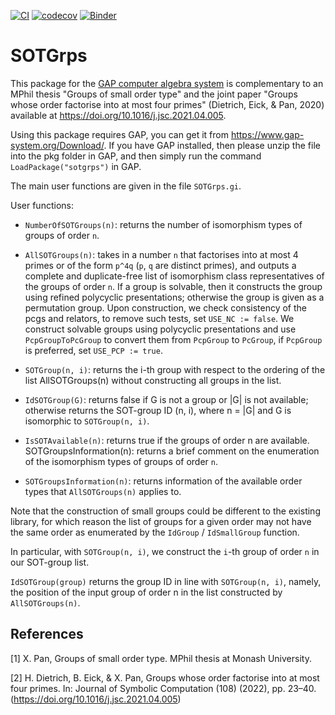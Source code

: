 [![CI](https://github.com/xpan-eileen/sotgrps/actions/workflows/CI.yml/badge.svg)](https://github.com/xpan-eileen/sotgrps/actions/workflows/CI.yml)
[![codecov](https://codecov.io/gh/xpan-eileen/sotgrps/branch/master/graph/badge.svg)](https://codecov.io/gh/xpan-eileen/sotgrps)
[![Binder](https://mybinder.org/badge_logo.svg)](https://mybinder.org/v2/gh/xpan-eileen/sotgrps_gap_pkg/HEAD)

# SOTGrps

This package for the [GAP computer algebra system](https://www.gap-system.org)
is complementary to an MPhil thesis "Groups of small order type" and the
joint paper "Groups whose order factorise into at most four primes"
(Dietrich, Eick, & Pan, 2020) available at
https://doi.org/10.1016/j.jsc.2021.04.005.

Using this package requires GAP, you can get it from
<https://www.gap-system.org/Download/>. If you have GAP installed, then
please unzip the file into the pkg folder in GAP, and then simply run
the command `LoadPackage("sotgrps")` in GAP.

The main user functions are given in the file `SOTGrps.gi`.

User functions:

- `NumberOfSOTGroups(n)`: returns the number of isomorphism types of
groups of order `n`.

- `AllSOTGroups(n)`: takes in a number `n` that factorises into at most
4 primes or of the form `p^4q` (`p`, `q` are distinct primes), and
outputs a complete and duplicate-free list of isomorphism class
representatives of the groups of order `n`. If a group is solvable, then
it constructs the group using refined polycyclic presentations;
otherwise the group is given as a permutation group. Upon construction,
we check consistency of the pcgs and relators, to remove such tests, set
`USE_NC := false`. We construct solvable groups using polycyclic
presentations and use `PcpGroupToPcGroup` to convert them from
`PcpGroup` to `PcGroup`, if `PcpGroup` is preferred, set `USE_PCP :=
true`.

- `SOTGroup(n, i)`: returns the i-th group with respect to the ordering
of the list AllSOTGroups(n) without constructing all groups in the list.

- `IdSOTGroup(G)`: returns false if G is not a group or |G| is not
available; otherwise returns the SOT-group ID (n, i), where n = |G| and
G is isomorphic to `SOTGroup(n, i)`.

- `IsSOTAvailable(n)`: returns true if the groups of order n are
available. SOTGroupsInformation(n): returns a brief comment on the
enumeration of the isomorphism types of groups of order `n`.

- `SOTGroupsInformation(n)`: returns information of the available order
types that `AllSOTGroups(n)` applies to.


Note that the construction of small groups could be different to the
existing library, for which reason the list of groups for a given order
may not have the same order as enumerated by the `IdGroup` /
`IdSmallGroup` function.

In particular, with `SOTGroup(n, i)`, we construct the `i`-th group of
order `n` in our SOT-group list.

`IdSOTGroup(group)` returns the group ID in line with `SOTGroup(n, i)`,
namely, the position of the input group of order n in the list
constructed by `AllSOTGroups(n)`.

## References

[1] X. Pan, Groups of small order type. MPhil thesis at Monash
University.

[2] H. Dietrich, B. Eick, & X. Pan, Groups whose order factorise into at
most four primes. In: Journal of Symbolic Computation (108) (2022), pp.
23–40. (https://doi.org/10.1016/j.jsc.2021.04.005)
